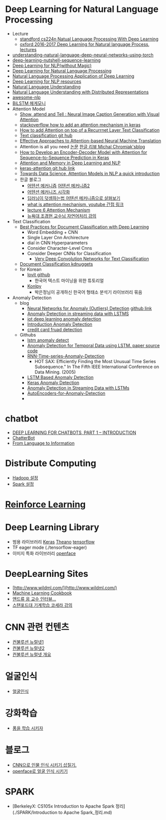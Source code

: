 # Deep Learning for Natural Language Processing

- Lecture
  - [standford cs224n Natual Language Processing With Deep Learning](http://web.stanford.edu/class/cs224n/)
  - [oxford 2016-2017 Deep Learning for Natural language Process](https://www.cs.ox.ac.uk/teaching/courses/2016-2017/dl/), [lectures](https://github.com/oxford-cs-deepnlp-2017/lectures)
- [understanding-natural-language-deep-neural-networks-using-torch](https://devblogs.nvidia.com/parallelforall/understanding-natural-language-deep-neural-networks-using-torch/)
- [deep-learning-nutshell-sequence-learning](https://devblogs.nvidia.com/parallelforall/deep-learning-nutshell-sequence-learning/)
- [Deep Learning for NLP(without Magic)](./nlp/socher-lxmls.pdf)
- [Deep Learning for Natural Language Processing](./nlp/2009_tutorial_nips.pdf)
- [Natural Language Processing Application of Deep Learning](./nlp/nlp.pdf)
- [Deep Learning for NLP resources](https://github.com/andrewt3000/DL4NLP/blob/master/README.md)
- [Natural Language Understanding](http://www.inf.ed.ac.uk/teaching/courses/nlu/lectures.html)
- [Natural Language Understanding with Distributed Representations](http://www.kyunghyuncho.me/home/courses/ds-ga-3001-fall-2015)
- [awesome-nlp](https://github.com/keonkim/awesome-nlp#user-content-python)
- [BiLSTM 헤게모니](https://ratsgo.github.io/natural%20language%20processing/2017/10/22/manning/)
- Attention Model
  - [Show, attend and Tell : Neural Image Caption Generation with Visual Attention](https://arxiv.org/pdf/1502.03044v3.pdf)
  - [stackoverflow how to add an attention mechanism in keras](https://stackoverflow.com/questions/42918446/how-to-add-an-attention-mechanism-in-keras)
  - [How to add Attention on top of a Recurrnet Layer Text Classification](https://github.com/keras-team/keras/issues/4962)
  - [Text classification git hub](https://github.com/brightmart/text_classification)
  - [Effective Approaches to Attention-based Neural Machine Translation](https://nlp.stanford.edu/pubs/emnlp15_attn.pdf)
  - Attention is all you need [논문](https://arxiv.org/abs/1706.03762)   [한글 리뷰 ](https://github.com/YBIGTA/DeepNLP-Study/wiki/Attention-Is-All-You-Need-%EB%85%BC%EB%AC%B8%EB%A6%AC%EB%B7%B0) [Michal Chromiak'sblog ](https://mchromiak.github.io/articles/2017/Sep/12/Transformer-Attention-is-all-you-need/#.WyZQ1nWFNth)
  - [How to Develop an Encoder-Decoder Model with Attention for Sequence-to-Sequence Prediction in Keras](https://machinelearningmastery.com/encoder-decoder-attention-sequence-to-sequence-prediction-keras/)
  - [Attention and Memory in Deep Learning and NLP](http://www.wildml.com/2016/01/attention-and-memory-in-deep-learning-and-nlp/)
  - [keras-attention git hub link](https://github.com/datalogue/keras-attention)
  - [Towards Data Science, Attention Models in NLP a quick introduction](https://towardsdatascience.com/attention-models-in-nlp-a-quick-introduction-2593c1fe35eb)
  - 한글 블로그 
    - [어텐션 메커니즘](https://ratsgo.github.io/from%20frequency%20to%20semantics/2017/10/06/attention/) [어텐션 메커니즘2](https://ratsgo.github.io/from%20frequency%20to%20semantics/2017/10/06/attention/)
    - [어텐션 메커니즈 시각화](http://docs.likejazz.com/attention/)
    - [딥러닝이 덧셈하는법 어텐션 메커니즘으로 살펴보기](http://freesearch.pe.kr/archives/4724)
    - [what is attention mechanism, youtube 간접 링크](http://hugrypiggykim.com/2018/02/09/%EB%85%BC%EB%AC%B8%EC%9D%BD%EA%B8%B0-effective-approaches-to-attention-based-neural-machine-translation/)
    - [lecture 6 Attention Mechanism](http://dalpo0814.tistory.com/45)
    - [뉴욕대 조경현 교수님 자연어처리 강의](https://www.edwith.org/deepnlp)
- Text Classification
  - [Best Practices for Document Classification with Deep Learning](https://machinelearningmastery.com/best-practices-document-classification-deep-learning/)
    - Word Embedding + CNN
    - Single Layer Cnn Archirecture
    - dial in CNN Hyperparameters
    - Consider Character-Level Cnns
    - Consider Deeper CNNs for Classification
      - [Very Deep Convolution Networks for Text Classification](https://arxiv.org/pdf/1606.01781.pdf)
  - [Document Classification kdnuggets](https://www.kdnuggets.com/2015/01/text-analysis-101-document-classification.html)
  - for Korean
    - [lovit github](https://github.com/lovit/textmining-tutorial)
      - 한국어 텍스트 마이닝을 위한 튜토리얼
    - [Konlpy](https://konlpy-ko.readthedocs.io/)
      - 박은정님이 공개하신 한국어 형태소 분석기 라이브러리 묶음
- Anomaly Detection
  - blog
    - [Neural Networks for Anomaly (Outliers) Detection](https://blog.goodaudience.com/neural-networks-for-anomaly-outliers-detection-a454e3fdaae8) [github link](https://github.com/abelusha/AutoEncoders-for-Anomaly-Detection/blob/master/AutoEncoders-for-Anomaly-Detection.ipynb)
    - [Anomaly Detection in streaming data with LSTMS](https://drive.google.com/file/d/0B_O25s3dlPczREhiNEJOS1prOWs/view)
    - [iot deep learning anomaly detection](https://developer.ibm.com/tutorials/iot-deep-learning-anomaly-detection-5/)
    - [Introduction Anomaly Detection](https://www.kdnuggets.com/2017/04/datascience-introduction-anomaly-detection.html)
    - [credit card fruad detection](https://medium.com/@curiousily/credit-card-fraud-detection-using-autoencoders-in-keras-tensorflow-for-hackers-part-vii-20e0c85301bd)
  - Githubs 
    - [lstm anomaly detect](https://github.com/aurotripathy/lstm-anomaly-detect)
    - [Anomaly Detection for Temporal Data using LSTM. paper source code](https://github.com/akash13singh/lstm_anomaly_thesis)
    - [RNN-Time-series-Anomaly-Detection](https://github.com/chickenbestlover/RNN-Time-series-Anomaly-Detection)
      - HOT SAX: Efficiently Finding the Most Unusual Time Series Subsequence." In The Fifth IEEE International Conference on Data Mining. (2005) 
    - [LSTM Based Anomaly Detection](https://github.com/jramapuram/LSTM_Anomaly_Detector)
    - [Keras Anomaly Detection](https://github.com/chen0040/keras-anomaly-detection)
    - [Anomaly Detection in Streaming Data with LSTMs](https://github.com/marionleborgne/lstm-talk)
    - [AutoEncoders-for-Anomaly-Detection](https://github.com/abelusha/AutoEncoders-for-Anomaly-Detection)
    - 

# chatbot
- [DEEP LEARNING FOR CHATBOTS, PART 1 – INTRODUCTION](http://www.wildml.com/2016/04/deep-learning-for-chatbots-part-1-introduction/)
- [ChatterBot](https://github.com/gunthercox/ChatterBot)
- [From Language to Information](./chatbot/chatbot.pdf)

# Distribute Computing
- [Hadoop 설정](./distribute/hadoop_config.md)
- [Spark 설정](./distribute/spark_config.md)

# [Reinforce Learning](./rl.md) 


# Deep Learning Library
- 범용 라이브러리 
  [Keras](./keras/README.md)
  [Theano](./Theano/README.MD)
  [tensorflow](./tensorflow/README.MD)
- TF eager mode (./tensorflow-eager)
- 이미지 특화 라이브러리 
  [openface](./openface/README.md)

# DeepLearning Sites 
- [http://www.wildml.com/](http://www.wildml.com/)
- [Machine Learning Cookbook](https://www.gitbook.com/book/bigaidream/subsets_ml_cookbook/details)
- [앤드류 응 교수 인터뷰...](http://events.technologyreview.com/emtech/digital/16/video/watch/andrew-ng-deep-learning/)
- [스탠포드대 기계학습 코세라 강의](https://www.coursera.org/learn/machine-learning/home/welcome)

# CNN 관련 컨텐츠
- [컨불루션 뉴럴넷1](http://t-robotics.blogspot.kr/2016/05/convolutional-neural-network_31.html#.V1ZrWpOLSlM)
- [컨불루션 뉴럴넷2](http://keunwoochoi.blogspot.kr/2015/07/convolutional-neural-network.html)
- [컨불루션 뉴럴넷 개요](http://keunwoochoi.blogspot.kr/search/label/CNNs)

# 얼굴인식
- [얼굴인식](./faceRecon/contents.md)

# 강화학습
- [퐁을 학습 시키자](http://keunwoochoi.blogspot.kr/2016/06/andrej-karpathy.html)

# 블로그 
- [CNN으로 인물 인식 시키기 삽질기.](./blog/post1/contents.md)
- [openface로 얼굴 인식 시키기](./blog/post3/content.md)

# SPARK
- [BerkeleyX: CS105x Introduction to Apache Spark 정리](./SPARK/Introduction to Apache Spark_정리.md)

